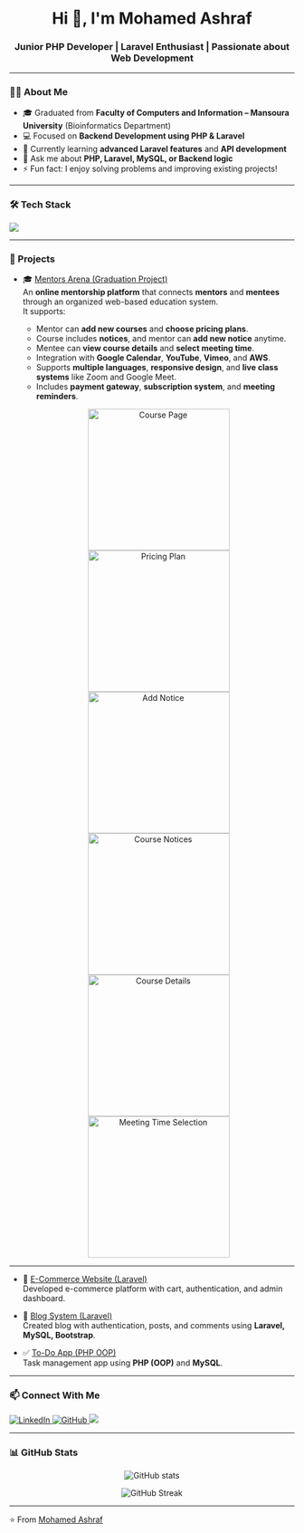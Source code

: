 <h1 align="center">Hi 👋, I'm Mohamed Ashraf</h1>
<h3 align="center">Junior PHP Developer | Laravel Enthusiast | Passionate about Web Development</h3>

---

### 👨‍💻 About Me
- 🎓 Graduated from **Faculty of Computers and Information – Mansoura University** (Bioinformatics Department)  
- 💻 Focused on **Backend Development using PHP & Laravel**  
- 🌱 Currently learning **advanced Laravel features** and **API development**  
- 💬 Ask me about **PHP, Laravel, MySQL, or Backend logic**  
- ⚡ Fun fact: I enjoy solving problems and improving existing projects!

---

### 🛠️ Tech Stack
<p align="left">
  <img src="https://skillicons.dev/icons?i=php,laravel,mysql,html,css,js,bootstrap,git,github,vscode" />
</p>

---

### 🚀 Projects

- 🎓 [Mentors Arena (Graduation Project)](https://github.com/salah3122001/Mentors-Arena)  
  An **online mentorship platform** that connects **mentors** and **mentees** through an organized web-based education system.  
  It supports:
  - Mentor can **add new courses** and **choose pricing plans**.  
  - Course includes **notices**, and mentor can **add new notice** anytime.  
  - Mentee can **view course details** and **select meeting time**.  
  - Integration with **Google Calendar**, **YouTube**, **Vimeo**, and **AWS**.  
  - Supports **multiple languages**, **responsive design**, and **live class systems** like Zoom and Google Meet.  
  - Includes **payment gateway**, **subscription system**, and **meeting reminders**.  
  
  <p align="center">
    <img src="screenshots/course.png" width="250" alt="Course Page" />
    <img src="screenshots/pricing-plan.png" width="250" alt="Pricing Plan" />
    <img src="screenshots/add-notice.png" width="250" alt="Add Notice" />
    <img src="screenshots/course-notice.png" width="250" alt="Course Notices" />
    <img src="screenshots/course-details.png" width="250" alt="Course Details" />
    <img src="screenshots/meeting-time.png" width="250" alt="Meeting Time Selection" />
  </p>

---

- 🛒 [E-Commerce Website (Laravel)](https://github.com/salah3122001/E-Commerce-Laravel-Project-)  
  Developed e-commerce platform with cart, authentication, and admin dashboard.

- 📝 [Blog System (Laravel)](https://github.com/salah3122001/Blog-Laravel-Project-)  
  Created blog with authentication, posts, and comments using **Laravel, MySQL, Bootstrap**.
  
- ✅ [To-Do App (PHP OOP)](https://github.com/salah3122001/To_do_APP-PHP-Project-)  
  Task management app using **PHP (OOP)** and **MySQL**.

---

### 📫 Connect With Me
<p align="left">
  <a href="https://linkedin.com/in/mohamed-ashraf-14916a367" target="_blank">
    <img src="https://skillicons.dev/icons?i=linkedin" alt="LinkedIn" />
  </a>
  <a href="https://github.com/salah3122001" target="_blank">
    <img src="https://skillicons.dev/icons?i=github" alt="GitHub" />
  </a>
  <a href="mailto:mohamed_ashraf4444@hotmail.com">
    <img src="https://img.shields.io/badge/Email-mohamed__ashraf4444%40hotmail.com-blue?logo=gmail" />
  </a>
</p>

---

### 📊 GitHub Stats
<p align="center">
  <img src="https://github-readme-stats.vercel.app/api?username=salah3122001&show_icons=true&theme=tokyonight" alt="GitHub stats" />
</p>

<p align="center">
  <img src="https://github-readme-streak-stats.herokuapp.com/?user=salah3122001&theme=tokyonight" alt="GitHub Streak" />
</p>

---

⭐️ From [Mohamed Ashraf](https://github.com/salah3122001)
